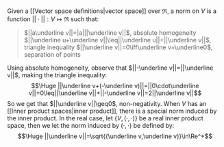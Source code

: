 Given a [[Vector space definitions|vector space]] over $\Re$, a norm on $V$ is a function $||\cdot||:V\mapsto\Re$ such that:
> $||a\underline v||=|a|||\underline v||$, absolute homogeneity
> $||\underline u+\underline v||\leq||\underline u||+||\underline v||$, triangle inequality
> $||\underline v||=0\iff\underline v=\underline0$, separation of points

Using absolute homogeneity, observe that $||-\underline v||=||\underline v||$, making the triangle inequality:$$\Huge ||\underline v+(-\underline v)||=||0\cdot\underline v||=0\leq||\underline v||+||-\underline v||=2||\underline v||$$So we get that $||\underline v||\geq0$, non-negativity. When $V$ has an [[Inner product spaces|inner product]], there is a special norm induced by the inner product. In the real case, let $\{V,(\cdot,\cdot)\}$ be a real inner product space, then we let the norm induced by $(\cdot,\cdot)$ be defined by:$$\Huge ||\underline v||=\sqrt{(\underline v,\underline v)}\in\Re^+$$ 